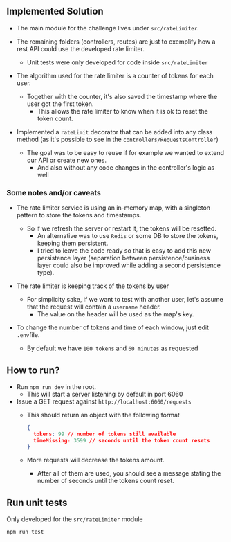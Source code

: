 ## Implemented Solution

* The main module for the challenge lives under `src/rateLimiter`.


* The remaining folders (controllers, routes) are just to exemplify how a rest API could use the developed rate limiter.
  * Unit tests were only developed for code inside `src/rateLimiter`


* The algorithm used for the rate limiter is a counter of tokens for each user. 
  * Together with the counter, it's also saved the timestamp where the user got the first token. 
    * This allows the rate limiter to know when it is ok to reset the token count.


* Implemented a `rateLimit` decorator that can be added into any class method (as it's possible to see in the `controllers/RequestsController`)
  * The goal was to be easy to reuse if for example we wanted to extend our API or create new ones.
    * And also without any code changes in the controller's logic as well

### Some notes and/or caveats
* The rate limiter service is using an in-memory map, with a singleton pattern to store the tokens and timestamps.

  * So if we refresh the server or restart it, the tokens will be resetted.
    * An alternative was to use `Redis` or some DB to store the tokens, keeping them persistent.
    * I tried to leave the code ready so that is easy to add this new persistence layer (separation between persistence/business layer could also be improved while adding a second persistence type).


* The rate limiter is keeping track of the tokens by user

  * For simplicity sake, if we want to test with another user, let's assume that the request will contain a `username` header. 
    * The value on the header will be used as the map's key.


* To change the number of tokens and time of each window, just edit `.env`file.
  * By default we have ``100 tokens`` and ``60 minutes`` as requested

## How to run?

* Run `npm run dev` in the root.
  * This will start a server listening by default in port 6060
* Issue a GET request against `http://localhost:6060/requests`
  * This should return an object with the following format

    ```json
    {
      tokens: 99 // number of tokens still available
      timeMissing: 3599 // seconds until the token count resets
    }
    ```
  * More requests will decrease the tokens amount. 
    * After all of them are used, you should see a message stating the number of seconds until the tokens count reset.

## Run unit tests
Only developed for the ``src/rateLimiter`` module
````
npm run test
````
